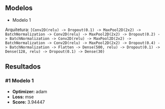## Modelos
- Modelo 1

Arquitetura: `[Conv2D(relu) -> Dropout(0.1) -> MaxPool2D(2x2) -> BatchNormalization -> Conv2D(relu) -> MaxPool2D(2x2) -> Dropout(0.2) -> BatchNormalization -> Conv2D(relu) -> MaxPool2D(2x2) -> BatchNormalization -> Conv2D(relu) -> MaxPool2D(2x2) -> Dropout(0.4) -> BatchNormalization -> Flatten -> Dense(500, relu) -> Dropout(0.1) -> Dense(128, relu) -> Dropout(0.1) -> Dense(30)`


## Resultados
### #1 Modelo 1
- **Optimizer:** adam
- **Loss:** mse
- **Score:** 3.94447
